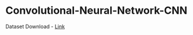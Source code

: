 # Convolutional-Neural-Network-CNN
Dataset Download - [Link](https://drive.google.com/open?id=15Rkbk8eGnpKDtOhahZSZo-q3bwaLKXEE)
